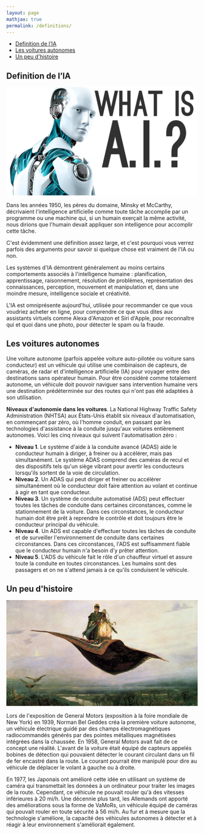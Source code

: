 ```yaml
---
layout: page
mathjax: true
permalink: /definitions/
---
```


- [Definition de l’IA](#ia)
- [Les voitures autonomes](#voitures)
- [Un peu d'histoire](#histoire)

<a name='ia'></a>

## Definition de l’IA

<div class="fig figcenter fighighlight">
  <img src="/imgs/what-is-ai.jpg">
</div>

Dans les années 1950, les pères du domaine, Minsky et McCarthy, décrivaient l'intelligence artificielle comme toute tâche accomplie par un programme ou une machine qui, si un humain exerçait la même activité, nous dirions que l'humain devait appliquer son intelligence pour accomplir cette tâche.

C'est évidemment une définition assez large, et c'est pourquoi vous verrez parfois des arguments pour savoir si quelque chose est vraiment de l'IA ou non.

Les systèmes d'IA démontrent généralement au moins certains comportements associés à l'intelligence humaine : planification, apprentissage, raisonnement, résolution de problèmes, représentation des connaissances, perception, mouvement et manipulation et, dans une moindre mesure, intelligence sociale et créativité.

L'IA est omniprésente aujourd'hui, utilisée pour recommander ce que vous voudriez acheter en ligne, pour comprendre ce que vous dites aux assistants virtuels comme Alexa d'Amazon et Siri d'Apple, pour reconnaître qui et quoi dans une photo, pour détecter le spam ou la fraude.


<a name='voitures'></a>

## Les voitures autonomes

Une voiture autonome (parfois appelée voiture auto-pilotée ou voiture sans conducteur) est un véhicule qui utilise une combinaison de capteurs, de caméras, de radar et d'intelligence artificielle (IA) pour voyager entre des destinations sans opérateur humain. Pour être considéré comme totalement autonome, un véhicule doit pouvoir naviguer sans intervention humaine vers une destination prédéterminée sur des routes qui n'ont pas été adaptées à son utilisation.

**Niveaux d'autonomie dans les voitures**. La National Highway Traffic Safety Administration (NHTSA) aux États-Unis établit six niveaux d'automatisation, en commençant par zéro, où l'homme conduit, en passant par les technologies d'assistance à la conduite jusqu'aux voitures entièrement autonomes. Voici les cinq niveaux qui suivent l'automatisation zéro :

- **Niveau 1**. Le système d'aide à la conduite avancé (ADAS) aide le conducteur humain à diriger, à freiner ou à accélérer, mais pas simultanément. Le système ADAS comprend des caméras de recul et des dispositifs tels qu'un siège vibrant pour avertir les conducteurs lorsqu'ils sortent de la voie de circulation.
- **Niveau 2**. Un ADAS qui peut diriger et freiner ou accélérer simultanément où le conducteur doit faire attention au volant et continue à agir en tant que conducteur.
- **Niveau 3**. Un système de conduite automatisé (ADS) peut effectuer toutes les tâches de conduite dans certaines circonstances, comme le stationnement de la voiture. Dans ces circonstances, le conducteur humain doit être prêt à reprendre le contrôle et doit toujours être le conducteur principal du véhicule.
- **Niveau 4**. Un ADS est capable d'effectuer toutes les tâches de conduite et de surveiller l'environnement de conduite dans certaines circonstances. Dans ces circonstances, l'ADS est suffisamment fiable que le conducteur humain n'a besoin d’y prêter attention.
- **Niveau 5**. L'ADS du véhicule fait le rôle d'un chauffeur virtuel et assure toute la conduite en toutes circonstances. Les humains sont des passagers et on ne s'attend jamais à ce qu'ils conduisent le véhicule.
 
 
<a name='histoire'></a>
 
## Un peu d'histoire

<div class="fig figcenter fighighlight">
  <img src="/imgs/histoire.jpg">
</div>

Lors de l'exposition de General Motors (exposition à la foire mondiale de New York) en 1939, Norman Bel Geddes créa la première voiture autonome, un véhicule électrique guidé par des champs électromagnétiques radiocommandés générés par des pointes métalliques magnétisées intégrées dans la chaussée. En 1958, General Motors avait fait de ce concept une réalité. L'avant de la voiture était équipé de capteurs appelés bobines de détection qui pouvaient détecter le courant circulant dans un fil de fer encastré dans la route. Le courant pourrait être manipulé pour dire au véhicule de déplacer le volant à gauche ou à droite.

En 1977, les Japonais ont amélioré cette idée en utilisant un système de caméra qui transmettait les données à un ordinateur pour traiter les images de la route. Cependant, ce véhicule ne pouvait rouler qu'à des vitesses inférieures à 20 mi/h. Une décennie plus tard, les Allemands ont apporté des améliorations sous la forme de VaMoRs, un véhicule équipé de caméras qui pouvait rouler en toute sécurité à 56 mi/h. Au fur et à mesure que la technologie s'améliore, la capacité des véhicules autonomes à détecter et à réagir à leur environnement s'améliorait également.
